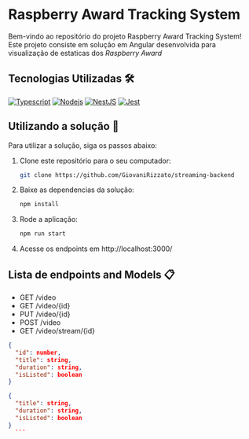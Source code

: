 # Raspberry Award Tracking System

Bem-vindo ao repositório do projeto Raspberry Award Tracking System! Este projeto consiste em solução em Angular desenvolvida para visualização de estaticas dos *Raspberry Award*

## Tecnologias Utilizadas :hammer_and_wrench:

[![Typescript](https://img.shields.io/badge/typescript-%2300273f.svg?style=for-the-badge&logo=typescript&logoColor=white)](https://www.typescriptlang.org/)
[![Nodejs](https://img.shields.io/badge/node.js-%23339933.svg?style=for-the-badge&logo=node.js&logoColor=white)](https://nodejs.org/about)
[![NestJS](https://img.shields.io/badge/nestjs-%23E0234E.svg?style=for-the-badge&logo=nestjs&logoColor=white)](https://docs.nestjs.com/)
[![Jest](https://img.shields.io/badge/jest-%23C21325.svg?style=for-the-badge&logo=jest&logoColor=white&)](https://jestjs.io/)

## Utilizando a solução :rocket:

Para utilizar a solução, siga os passos abaixo:

1. Clone este repositório para o seu computador:

    ```bash
    git clone https://github.com/GiovaniRizzato/streaming-backend
    ```
2. Baixe as dependencias da solução:

    ```bash
    npm install
    ```
3. Rode a aplicação:

    ```bash
    npm run start
    ```
4. Acesse os endpoints em http://localhost:3000/

## Lista de endpoints and Models :clipboard:
  * GET /video
  * GET /video/{id}
  * PUT /video/{id}
  * POST /video
  * GET /video/stream/{id}

  ```json
  {
    "id": number,
    "title": string,
    "duration": string,
    "isListed": boolean
  }
  ```

  ```json
  {
    "title": string,
    "duration": string,
    "isListed": boolean
  }
    ```